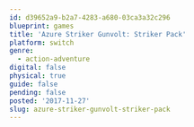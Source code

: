 ```yaml
---
id: d39652a9-b2a7-4283-a680-03ca3a32c296
blueprint: games
title: 'Azure Striker Gunvolt: Striker Pack'
platform: switch
genre:
  - action-adventure
digital: false
physical: true
guide: false
pending: false
posted: '2017-11-27'
slug: azure-striker-gunvolt-striker-pack
---
```

